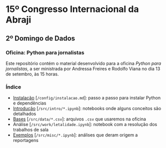 # 15º Congresso Internacional da Abraji

## 2º Domingo de Dados

### Oficina: Python para jornalistas

Este repositório contém o material desenvolvido para a oficina *Python para jornalistas*, a ser ministrada por Andressa Freires e Rodolfo Viana no dia 13 de setembro, às 15 horas.

### Índice

- [Instalação](https://github.com/rodolfo-viana/abraji2020_oficina/blob/master/config/instalacao.md) [`/config/instalacao.md`]: passo a passo para instalar Python e dependências
- [Introdução](https://github.com/rodolfo-viana/abraji2020_oficina/blob/master/src/intro) [`/src/intro/*.ipynb`]: notebooks onde alguns conceitos são detalhados
- [Bases](https://github.com/rodolfo-viana/abraji2020_oficina/blob/master/src/data) [`/src/data/*.csv`]: arquivos `.csv` que usaremos na oficina
- Análise [`/src/work/letalidade.ipynb`]: notebook com a resolução dos trabalhos de sala
- [Exemplos](https://github.com/rodolfo-viana/abraji2020_oficina/blob/master/src/misc) [`/src/misc/*.ipynb`]: análises que deram origem a reportagens 
